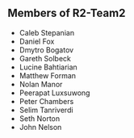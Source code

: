 ## Members of R2-Team2

- Caleb Stepanian
- Daniel Fox
- Dmytro Bogatov
- Gareth Solbeck
- Lucine Bahtiarian
- Matthew Forman
- Nolan Manor
- Peerapat Luxsuwong
- Peter Chambers
- Selim Tanriverdi
- Seth Norton
- John Nelson
